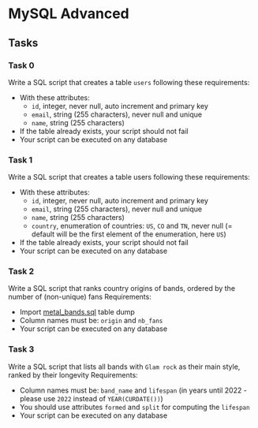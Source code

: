 # MySQL Advanced

## Tasks

### Task 0
Write a SQL script that creates a table `users` following these requirements:
- With these attributes:
	- `id`, integer, never null, auto increment and primary key
	- `email`, string (255 characters), never null and unique
	- `name`, string (255 characters)
- If the table already exists, your script should not fail
- Your script can be executed on any database

### Task 1
Write a SQL script that creates a table users following these requirements:
- With these attributes:
	- `id`, integer, never null, auto increment and primary key
	- `email`, string (255 characters), never null and unique
	- `name`, string (255 characters)
	- `country`, enumeration of countries: `US`, `CO` and `TN`, never null (= default will be the first element of the enumeration, here `US`)
- If the table already exists, your script should not fail
- Your script can be executed on any database

### Task 2
Write a SQL script that ranks country origins of bands, ordered by the number of (non-unique) fans
Requirements:
- Import [metal_bands.sql](metal_bands.sql) table dump
- Column names must be: `origin` and `nb_fans`
- Your script can be executed on any database

### Task 3
Write a SQL script that lists all bands with `Glam rock` as their main style, ranked by their longevity
Requirements:
- Column names must be: `band_name` and `lifespan` (in years until 2022 - please use `2022` instead of `YEAR(CURDATE())`)
- You should use attributes `formed` and `split` for computing the `lifespan`
- Your script can be executed on any database
